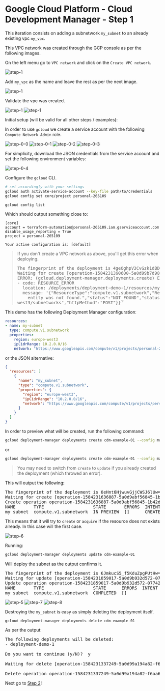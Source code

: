 # Google Cloud Platform - Cloud Development Manager - Step 1

This iteration consists on adding a subnetwork `my_subnet` to an already existing vpc `my_vpc`.

This VPC network was created through the GCP console as per the following images.

On the left menu go to `VPC network` and click on the `Create VPC network`.

![step-1][step-1]

Add `my_vpc` as the name and leave the rest as per the next image.

![step-1][step-2]

Validate the vpc was created.

![step-1][step-3]
![step-1][step-4]

Initial setup (will be valid for all other steps / examples):

In order to use `gcloud` we create a service account with the following `Compute Network Admin` role.

![step-0-0][step-0-0]
![step-0-1][step-0-1]
![step-0-2][step-0-2]
![step-0-3][step-0-3]

For simplicity, download the JSON credentials from the service account and set the following environment variables:

![step-0-4][step-0-4]

Configure the `gcloud` CLI.

```bash
# set accordingly with your settings
gcloud auth activate-service-account --key-file path/to/credentials
gcloud config set core/project personal-265109

gcloud config list
```

Which should output something close to:

```text
[core]
account = terraform-automation@personal-265109.iam.gserviceaccount.com
disable_usage_reporting = True
project = personal-265109

Your active configuration is: [default]
```

> If you don't create a VPC network as above, you'll get this error when deploying.
>
> <pre>
> The fingerprint of the deployment is 4geOghpV3CvGzk1dBDoIJg==
> Waiting for create [operation-1584231360600-5a0d99b7d987a-6102a252-fa0a163c]...failed.
> ERROR: (gcloud.deployment-manager.deployments.create) Error in Operation [operation-1584231360600-5a0d99b7d987a-6102a252-fa0a163c]: errors:
> - code: RESOURCE_ERROR
>   location: /deployments/deployment-demo-1/resources/my_subnet
>   message: '{"ResourceType":"compute.v1.subnetwork","ResourceErrorCode":"404","ResourceErrorMessage":{"code":404,"message":"Requested
>     entity was not found.","status":"NOT_FOUND","statusMessage":"Not Found","requestPath":"https://compute.googleapis.com/compute/v1/projects/personal-265109/regions/europe-
> west3/subnetworks","httpMethod":"POST"}}'
> </pre>

This demo has the following Deployment Manager configuration:

```yaml
resources:
- name: my-subnet
  type: compute.v1.subnetwork
  properties:
    region: europe-west3
    ipCidrRange: 10.2.0.0/16
    network: "https://www.googleapis.com/compute/v1/projects/personal-265109/global/networks/my_vpc"
```

or the JSON alternative:

```json
{
  "resources": [
    {
      "name": "my_subnet",
      "type": "compute.v1.subnetwork",
      "properties": {
        "region": "europe-west3",
        "ipCidrRange": "10.2.0.0/16",
        "network": "https://www.googleapis.com/compute/v1/projects/personal-265109/global/networks/my_vpc"
      }
    }
  ]
}
```

In order to preview what will be created, run the following command:

```bash
gcloud deployment-manager deployments create cdm-example-01 --config main.yaml --preview
```

or

```bash
gcloud deployment-manager deployments create cdm-example-01 --config main.json --preview
```

> You may need to switch from `create` to `update` if you already created the deployment (which throwed an error).

This will output the following:

<pre>
The fingerprint of the deployment is 8eHnt6HjwuvGjjCWSJ6lUw==
Waiting for create [operation-1584231636887-5a0d9abf56845-1b42dc3d-4f3dab24]...done.  
Create operation operation-1584231636887-5a0d9abf56845-1b42dc3d-4f3dab24 completed successfully.
NAME       TYPE                   STATE       ERRORS  INTENT
my_subnet  compute.v1.subnetwork  IN_PREVIEW  []      CREATE_OR_ACQUIRE
</pre>

This means that it will try to `create` or `acquire` if the resource does not exists already. In this case will the first case.

![step-6][step-6]

Running:

```bash
gcloud deployment-manager deployments update cdm-example-01
```

Will deploy the subnet as the output confirms it.

<pre>
The fingerprint of the deployment is 6JmkucS5_f5KduZpgPUtHw==
Waiting for update [operation-1584231859017-5a0d9b932d572-07742ec7-158ffca3]...done.
Update operation operation-1584231859017-5a0d9b932d572-07742ec7-158ffca3 completed successfully.
NAME       TYPE                   STATE      ERRORS  INTENT
my_subnet  compute.v1.subnetwork  COMPLETED  []
</pre>

![step-5][step-5]
![step-7][step-7]
![step-8][step-8]

Destroying the `my_subnet` is easy as simply deleting the deployment itself.

```bash
gcloud deployment-manager deployments delete cdm-example-01
```

As per the output:

<pre>
The following deployments will be deleted:
- deployment-demo-1

Do you want to continue (y/N)?  y

Waiting for delete [operation-1584231337249-5a0d99a194a82-f6aa6b22-0d2f968d]...done.

Delete operation operation-1584231337249-5a0d99a194a82-f6aa6b22-0d2f968d completed successfully.
</pre>

Next go to [Step 2](https://github.com/jccguimaraes/infrastructure-as-code/tree/master/gcp/cdm-example-02)!

[step-0-0]: ./assets/step-0-0.jpg "step 0-0"
[step-0-1]: ./assets/step-0-1.jpg "step 0-1"
[step-0-2]: ./assets/step-0-2.jpg "step 0-2"
[step-0-3]: ./assets/step-0-3.jpg "step 0-3"
[step-0-4]: ./assets/step-0-4.jpg "step 0-4"
[step-1]: ./assets/step-1.jpg "step 1"
[step-2]: ./assets/step-2.jpg "step 2"
[step-3]: ./assets/step-3.jpg "step 3"
[step-4]: ./assets/step-4.jpg "step 4"
[step-5]: ./assets/step-5.jpg "step 5"
[step-6]: ./assets/step-6.jpg "step 6"
[step-7]: ./assets/step-7.jpg "step 7"
[step-8]: ./assets/step-8.jpg "step 8"